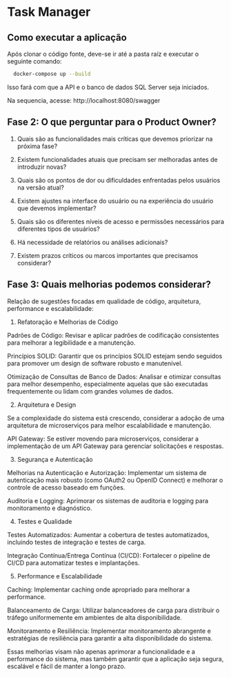 # Task Manager

## Como executar a aplicação

Após clonar o código fonte, deve-se ir até a pasta raíz e executar o seguinte comando:

```bash
  docker-compose up --build
```
    
Isso fará com que a API e o banco de dados SQL Server seja iniciados.

Na sequencia, acesse: http://localhost:8080/swagger

## Fase 2: O que perguntar para o Product Owner?

1. Quais são as funcionalidades mais críticas que devemos priorizar na próxima fase?

2. Existem funcionalidades atuais que precisam ser melhoradas antes de introduzir novas?

3. Quais são os pontos de dor ou dificuldades enfrentadas pelos usuários na versão atual?

4. Existem ajustes na interface do usuário ou na experiência do usuário que devemos implementar?

5. Quais são os diferentes níveis de acesso e permissões necessários para diferentes tipos de usuários?

7. Há necessidade de relatórios ou análises adicionais?

8. Existem prazos críticos ou marcos importantes que precisamos considerar?

## Fase 3: Quais melhorias podemos considerar?

Relação de sugestões focadas em qualidade de código, arquitetura, performance e escalabilidade:

1. Refatoração e Melhorias de Código

Padrões de Código: Revisar e aplicar padrões de codificação consistentes para melhorar a legibilidade e a manutenção.

Princípios SOLID: Garantir que os princípios SOLID estejam sendo seguidos para promover um design de software robusto e manutenível.

Otimização de Consultas de Banco de Dados: Analisar e otimizar consultas para melhor desempenho, especialmente aquelas que são executadas frequentemente ou lidam com grandes volumes de dados.

2. Arquitetura e Design

Se a complexidade do sistema está crescendo, considerar a adoção de uma arquitetura de microserviços para melhor escalabilidade e manutenção.

API Gateway: Se estiver movendo para microserviços, considerar a implementação de um API Gateway para gerenciar solicitações e respostas.

3. Segurança e Autenticação

Melhorias na Autenticação e Autorização: Implementar um sistema de autenticação mais robusto (como OAuth2 ou OpenID Connect) e melhorar o controle de acesso baseado em funções.

Auditoria e Logging: Aprimorar os sistemas de auditoria e logging para monitoramento e diagnóstico.

4. Testes e Qualidade

Testes Automatizados: Aumentar a cobertura de testes automatizados, incluindo testes de integração e testes de carga.

Integração Contínua/Entrega Contínua (CI/CD): Fortalecer o pipeline de CI/CD para automatizar testes e implantações.

5. Performance e Escalabilidade

Caching: Implementar caching onde apropriado para melhorar a performance.

Balanceamento de Carga: Utilizar balanceadores de carga para distribuir o tráfego uniformemente em ambientes de alta disponibilidade.

Monitoramento e Resiliência: Implementar monitoramento abrangente e estratégias de resiliência para garantir a alta disponibilidade do sistema.

Essas melhorias visam não apenas aprimorar a funcionalidade e a performance do sistema, mas também garantir que a aplicação seja segura, escalável e fácil de manter a longo prazo.



